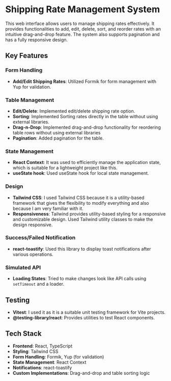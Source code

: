 # Shipping Rate Management System

This web interface allows users to manage shipping rates effectively. It provides functionalities to add, edit, delete, sort, and reorder rates with an intuitive drag-and-drop feature. The system also supports pagination and has a fully responsive design.

## Key Features

### Form Handling
- **Add/Edit Shipping Rates**: Utilized Formik for form management with Yup for validation.

### Table Management
- **Edit/Delete**: Implemented edit/delete shipping rate option.
- **Sorting**: Implemented Sorting rates directly in the table without using external libraries.
- **Drag-n-Drop**: Implemented drag-and-drop functionality for reordering table rows without using external libraries
- **Pagination**: Added pagination for the table.

### State Management
- **React Context**: It was used to efficiently manage the application state, which is suitable for a lightweight project like this.
- **useState hook**: Used useState hook for local state management.

### Design
- **Tailwind CSS**: I used Tailwind CSS because it is a utility-based framework that gives the flexibility to modify everything and also because I am very familiar with it.
- **Responsiveness**: Tailwind provides utility-based styling for a responsive and customizable design. Used Tailwind utility classes to make the design responsive.

### Success/Failed Notification
- **react-toastify**: Used this library to display toast notifications after various operations.

### Simulated API
- **Loading States**: Tried to make changes look like API calls using `setTimeout` and a loader.

## Testing
- **Vitest**: I used it as it is a suitable unit testing framework for Vite projects.
- **@testing-library/react**: Provides utilities to test React components.

## Tech Stack

- **Frontend**: React, TypeScript
- **Styling**: Tailwind CSS
- **Form Handling**: Formik, Yup (for validation)
- **State Management**: React Context
- **Notifications**: react-toastify
- **Custom Implementations**: Drag-and-drop and table sorting logic
